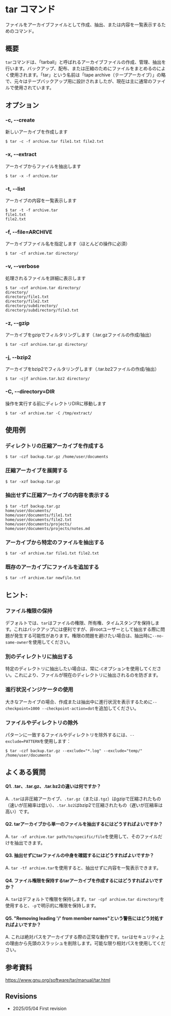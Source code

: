 # tar コマンド

ファイルをアーカイブファイルとして作成、抽出、または内容を一覧表示するためのコマンド。

## 概要

`tar`コマンドは、「tarball」と呼ばれるアーカイブファイルの作成、管理、抽出を行います。バックアップ、配布、または圧縮のためにファイルをまとめるのによく使用されます。「tar」という名前は「tape archive（テープアーカイブ）」の略で、元々はテープバックアップ用に設計されましたが、現在は主に通常のファイルで使用されています。

## オプション

### **-c, --create**

新しいアーカイブを作成します

```console
$ tar -c -f archive.tar file1.txt file2.txt
```

### **-x, --extract**

アーカイブからファイルを抽出します

```console
$ tar -x -f archive.tar
```

### **-t, --list**

アーカイブの内容を一覧表示します

```console
$ tar -t -f archive.tar
file1.txt
file2.txt
```

### **-f, --file=ARCHIVE**

アーカイブファイル名を指定します（ほとんどの操作に必須）

```console
$ tar -cf archive.tar directory/
```

### **-v, --verbose**

処理されるファイルを詳細に表示します

```console
$ tar -cvf archive.tar directory/
directory/
directory/file1.txt
directory/file2.txt
directory/subdirectory/
directory/subdirectory/file3.txt
```

### **-z, --gzip**

アーカイブをgzipでフィルタリングします（.tar.gzファイルの作成/抽出）

```console
$ tar -czf archive.tar.gz directory/
```

### **-j, --bzip2**

アーカイブをbzip2でフィルタリングします（.tar.bz2ファイルの作成/抽出）

```console
$ tar -cjf archive.tar.bz2 directory/
```

### **-C, --directory=DIR**

操作を実行する前にディレクトリDIRに移動します

```console
$ tar -xf archive.tar -C /tmp/extract/
```

## 使用例

### ディレクトリの圧縮アーカイブを作成する

```console
$ tar -czf backup.tar.gz /home/user/documents
```

### 圧縮アーカイブを展開する

```console
$ tar -xzf backup.tar.gz
```

### 抽出せずに圧縮アーカイブの内容を表示する

```console
$ tar -tzf backup.tar.gz
home/user/documents/
home/user/documents/file1.txt
home/user/documents/file2.txt
home/user/documents/projects/
home/user/documents/projects/notes.md
```

### アーカイブから特定のファイルを抽出する

```console
$ tar -xf archive.tar file1.txt file2.txt
```

### 既存のアーカイブにファイルを追加する

```console
$ tar -rf archive.tar newfile.txt
```

## ヒント:

### ファイル権限の保持

デフォルトでは、`tar`はファイルの権限、所有権、タイムスタンプを保持します。これはバックアップには便利ですが、非rootユーザーとして抽出する際に問題が発生する可能性があります。権限の問題を避けたい場合は、抽出時に`--no-same-owner`を使用してください。

### 別のディレクトリに抽出する

特定のディレクトリに抽出したい場合は、常に`-C`オプションを使用してください。これにより、ファイルが現在のディレクトリに抽出されるのを防ぎます。

### 進行状況インジケータの使用

大きなアーカイブの場合、作成または抽出中に進行状況を表示するために`--checkpoint=1000 --checkpoint-action=dot`を追加してください。

### ファイルやディレクトリの除外

パターンに一致するファイルやディレクトリを除外するには、`--exclude=PATTERN`を使用します：

```console
$ tar -czf backup.tar.gz --exclude="*.log" --exclude="temp/" /home/user/documents
```

## よくある質問

#### Q1. .tar、.tar.gz、.tar.bz2の違いは何ですか？
A. `.tar`は非圧縮アーカイブ、`.tar.gz`（または`.tgz`）はgzipで圧縮されたもの（速いが圧縮率は低い）、`.tar.bz2`はbzip2で圧縮されたもの（遅いが圧縮率は高い）です。

#### Q2. tarアーカイブから単一のファイルを抽出するにはどうすればよいですか？
A. `tar -xf archive.tar path/to/specific/file`を使用して、そのファイルだけを抽出できます。

#### Q3. 抽出せずにtarファイルの中身を確認するにはどうすればよいですか？
A. `tar -tf archive.tar`を使用すると、抽出せずに内容を一覧表示できます。

#### Q4. ファイル権限を保持するtarアーカイブを作成するにはどうすればよいですか？
A. `tar`はデフォルトで権限を保持します。`tar -cpf archive.tar directory/`を使用すると、`-p`で明示的に権限を保持します。

#### Q5. "Removing leading '/' from member names"という警告にはどう対処すればよいですか？
A. これは絶対パスをアーカイブする際の正常な動作です。`tar`はセキュリティ上の理由から先頭のスラッシュを削除します。可能な限り相対パスを使用してください。

## 参考資料

https://www.gnu.org/software/tar/manual/tar.html

## Revisions

- 2025/05/04 First revision